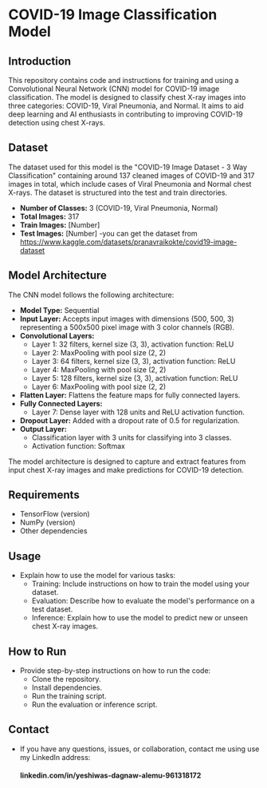 # COVID-19 Image Classification Model

## Introduction

This repository contains code and instructions for training and using a Convolutional Neural Network (CNN) model for COVID-19 image classification. The model is designed to classify chest X-ray images into three categories: COVID-19, Viral Pneumonia, and Normal. It aims to aid deep learning and AI enthusiasts in contributing to improving COVID-19 detection using chest X-rays.

## Dataset

The dataset used for this model is the "COVID-19 Image Dataset - 3 Way Classification" containing around 137 cleaned images of COVID-19 and 317 images in total, which include cases of Viral Pneumonia and Normal chest X-rays. The dataset is structured into the test and train directories.

- **Number of Classes:** 3 (COVID-19, Viral Pneumonia, Normal)
- **Total Images:** 317
- **Train Images:** [Number]
- **Test Images:** [Number]
-you can get the dataset from <a> https://www.kaggle.com/datasets/pranavraikokte/covid19-image-dataset </a>

## Model Architecture

The CNN model follows the following architecture:

- **Model Type:** Sequential
- **Input Layer:** Accepts input images with dimensions (500, 500, 3) representing a 500x500 pixel image with 3 color channels (RGB).
- **Convolutional Layers:**
  - Layer 1: 32 filters, kernel size (3, 3), activation function: ReLU
  - Layer 2: MaxPooling with pool size (2, 2)
  - Layer 3: 64 filters, kernel size (3, 3), activation function: ReLU
  - Layer 4: MaxPooling with pool size (2, 2)
  - Layer 5: 128 filters, kernel size (3, 3), activation function: ReLU
  - Layer 6: MaxPooling with pool size (2, 2)
- **Flatten Layer:** Flattens the feature maps for fully connected layers.
- **Fully Connected Layers:**
  - Layer 7: Dense layer with 128 units and ReLU activation function.
- **Dropout Layer:** Added with a dropout rate of 0.5 for regularization.
- **Output Layer:**
  - Classification layer with 3 units for classifying into 3 classes.
  - Activation function: Softmax

The model architecture is designed to capture and extract features from input chest X-ray images and make predictions for COVID-19 detection.

## Requirements

- TensorFlow (version)
- NumPy (version)
- Other dependencies

## Usage

- Explain how to use the model for various tasks:
  - Training: Include instructions on how to train the model using your dataset.
  - Evaluation: Describe how to evaluate the model's performance on a test dataset.
  - Inference: Explain how to use the model to predict new or unseen chest X-ray images.

## How to Run

- Provide step-by-step instructions on how to run the code:
  - Clone the repository.
  - Install dependencies.
  - Run the training script.
  - Run the evaluation or inference script.

## Contact

- If you have any questions, issues, or collaboration, contact me using use my LinkedIn address: <h4> <a> linkedin.com/in/yeshiwas-dagnaw-alemu-961318172 </a> </h4>
